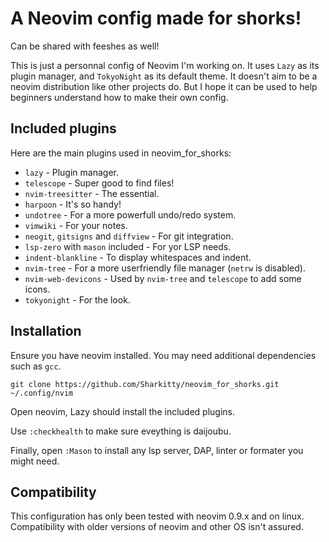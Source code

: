# A Neovim config made for shorks!
Can be shared with feeshes as well!

This is just a personnal config of Neovim I'm working on. It uses `Lazy` as its plugin manager, and `TokyoNight` as its default theme. It doesn't aim to be a neovim distribution like other projects do. But I hope it can be used to help beginners understand how to make their own config.

## Included plugins
Here are the main plugins used in neovim_for_shorks:
- `lazy` - Plugin manager.
- `telescope` - Super good to find files!
- `nvim-treesitter` - The essential.
- `harpoon` - It's so handy!
- `undotree` - For a more powerfull undo/redo system.
- `vimwiki` - For your notes.
- `neogit`, `gitsigns` and `diffview`  - For git integration.
- `lsp-zero` with `mason` included - For yor LSP needs.
- `indent-blankline` - To display whitespaces and indent.
- `nvim-tree` - For a more userfriendly file manager (`netrw` is disabled).
- `nvim-web-devicons` - Used by `nvim-tree` and `telescope` to add some icons.
- `tokyonight` - For the look.

## Installation
Ensure you have neovim installed. You may need additional dependencies such as `gcc`.
```
git clone https://github.com/Sharkitty/neovim_for_shorks.git ~/.config/nvim
```

Open neovim, Lazy should install the included plugins.

Use `:checkhealth` to make sure eveything is daijoubu.

Finally, open `:Mason` to install any lsp server, DAP, linter or formater you might need.


## Compatibility
This configuration has only been tested with neovim 0.9.x and on linux. Compatibility with older versions of neovim and other OS isn't assured.
